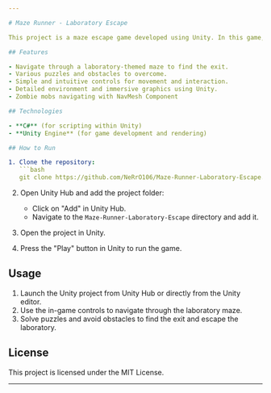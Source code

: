 ```yaml
---

# Maze Runner - Laboratory Escape

This project is a maze escape game developed using Unity. In this game, players navigate through a laboratory-themed maze to find the exit, solving puzzles and avoiding obstacles along the way.

## Features

- Navigate through a laboratory-themed maze to find the exit.
- Various puzzles and obstacles to overcome.
- Simple and intuitive controls for movement and interaction.
- Detailed environment and immersive graphics using Unity.
- Zombie mobs navigating with NavMesh Component

## Technologies

- **C#** (for scripting within Unity)
- **Unity Engine** (for game development and rendering)

## How to Run

1. Clone the repository:
   ```bash
   git clone https://github.com/NeRrO106/Maze-Runner-Laboratory-Escape.git
   ```

2. Open Unity Hub and add the project folder:
   - Click on "Add" in Unity Hub.
   - Navigate to the `Maze-Runner-Laboratory-Escape` directory and add it.

3. Open the project in Unity.

4. Press the "Play" button in Unity to run the game.

## Usage

1. Launch the Unity project from Unity Hub or directly from the Unity editor.
2. Use the in-game controls to navigate through the laboratory maze.
3. Solve puzzles and avoid obstacles to find the exit and escape the laboratory.

## License

This project is licensed under the MIT License.

---
```

